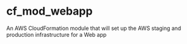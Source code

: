 # cf_mod_webapp
An AWS CloudFormation module that will set up the AWS staging and production infrastructure for a Web app
